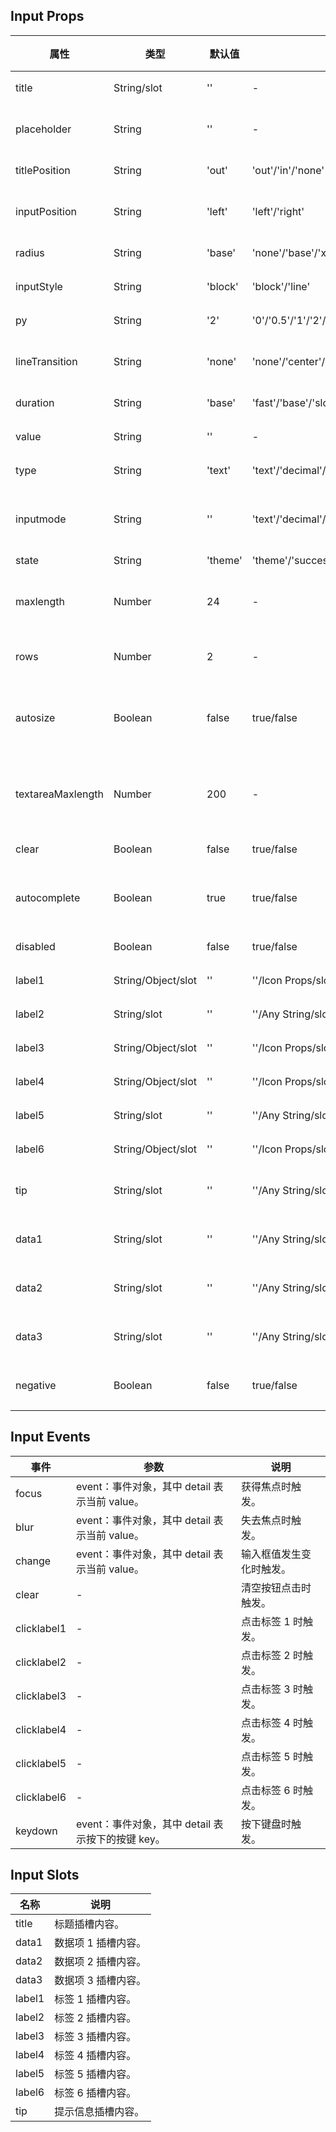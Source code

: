 ## Input Props

| 属性              | 类型               | 默认值  | 可选值                                                                                        | 必传 | 说明                            |
| ----------------- | ------------------ | ------- | --------------------------------------------------------------------------------------------- | ---- | ------------------------------- |
| title             | String/slot        | ''      | -                                                                                             | N    | 标题内容。                      |
| placeholder       | String             | ''      | -                                                                                             | N    | 输入框提示文本。                |
| titlePosition     | String             | 'out'   | 'out'/'in'/'none'                                                                             | N    | 标题位置。                      |
| inputPosition     | String             | 'left'  | 'left'/'right'                                                                                | N    | 输入框文字位置。                |
| radius            | String             | 'base'  | 'none'/'base'/'xl'/'full'                                                                     | N    | 圆角风格。                      |
| inputStyle        | String             | 'block' | 'block'/'line'                                                                                | N    | 输入框风格。                    |
| py                | String             | '2'     | '0'/'0.5'/'1'/'2'/'3'/'4'/'6'                                                                 | N    | 垂直间距。                      |
| lineTransition    | String             | 'none'  | 'none'/'center'/'left'                                                                        | N    | 线性过渡位置。                  |
| duration          | String             | 'base'  | 'fast'/'base'/'slow'/'slower'                                                                 | N    | 过渡时间。                      |
| value             | String             | ''      | -                                                                                             | N    | 输入框值。                      |
| type              | String             | 'text'  | 'text'/'decimal'/'email'/'none'/'numeric'/'search'/'tel'/'url'/'password'/'number'/'textarea'/'negative' | N    | 输入框类型。                    |
| inputmode         | String             | ''      | 'text'/'decimal'/'email'/'none'/'numeric'/'search'/'tel'/'url'                                | N    | 指定输入的数据类型。            |
| state             | String             | 'theme' | 'theme'/'success'/'warning'/'error'/'info'                                                    | N    | 状态。                          |
| maxlength         | Number             | 24      | -                                                                                             | N    | 最多可输入文本长度。            |
| rows              | Number             | 2       | -                                                                                             | N    | textarea 时行数。               |
| autosize          | Boolean            | false   | true/false                                                                                    | N    | textarea 时是否自动调整高度。   |
| textareaMaxlength | Number             | 200     | -                                                                                             | N    | textarea 时最多可输入文本长度。 |
| clear             | Boolean            | false   | true/false                                                                                    | N    | 是否可清空。                    |
| autocomplete      | Boolean            | true    | true/false                                                                                    | N    | 是否开启自动填充功能。          |
| disabled          | Boolean            | false   | true/false                                                                                    | N    | 是否禁用。                      |
| label1            | String/Object/slot | ''      | ''/Icon Props/slot                                                                            | N    | 标签 1 内容。                   |
| label2            | String/slot        | ''      | ''/Any String/slot                                                                            | N    | 标签 2 内容。                   |
| label3            | String/Object/slot | ''      | ''/Icon Props/slot                                                                            | N    | 标签 3 内容。                   |
| label4            | String/Object/slot | ''      | ''/Icon Props/slot                                                                            | N    | 标签 4 内容。                   |
| label5            | String/slot        | ''      | ''/Any String/slot                                                                            | N    | 标签 5 内容。                   |
| label6            | String/Object/slot | ''      | ''/Icon Props/slot                                                                            | N    | 标签 6 内容。                   |
| tip               | String/slot        | ''      | ''/Any String/slot                                                                            | N    | 提示信息内容。                  |
| data1             | String/slot        | ''      | ''/Any String/slot                                                                            | N    | 数据项 1 内容。                 |
| data2             | String/slot        | ''      | ''/Any String/slot                                                                            | N    | 数据项 2 内容。                 |
| data3             | String/slot        | ''      | ''/Any String/slot                                                                            | N    | 数据项 3 内容。                 |
| negative          | Boolean            | false   | true/false                                                                                    | N    | 是否允许负数。                  |

## Input Events

| 事件        | 参数                                              | 说明                     |
| ----------- | ------------------------------------------------- | ------------------------ |
| focus       | event：事件对象，其中 detail 表示当前 value。     | 获得焦点时触发。         |
| blur        | event：事件对象，其中 detail 表示当前 value。     | 失去焦点时触发。         |
| change      | event：事件对象，其中 detail 表示当前 value。     | 输入框值发生变化时触发。 |
| clear       | -                                                 | 清空按钮点击时触发。     |
| clicklabel1 | -                                                 | 点击标签 1 时触发。      |
| clicklabel2 | -                                                 | 点击标签 2 时触发。      |
| clicklabel3 | -                                                 | 点击标签 3 时触发。      |
| clicklabel4 | -                                                 | 点击标签 4 时触发。      |
| clicklabel5 | -                                                 | 点击标签 5 时触发。      |
| clicklabel6 | -                                                 | 点击标签 6 时触发。      |
| keydown     | event：事件对象，其中 detail 表示按下的按键 key。 | 按下键盘时触发。         |

## Input Slots

| 名称   | 说明                |
| ------ | ------------------- |
| title  | 标题插槽内容。      |
| data1  | 数据项 1 插槽内容。 |
| data2  | 数据项 2 插槽内容。 |
| data3  | 数据项 3 插槽内容。 |
| label1 | 标签 1 插槽内容。   |
| label2 | 标签 2 插槽内容。   |
| label3 | 标签 3 插槽内容。   |
| label4 | 标签 4 插槽内容。   |
| label5 | 标签 5 插槽内容。   |
| label6 | 标签 6 插槽内容。   |
| tip    | 提示信息插槽内容。  |
